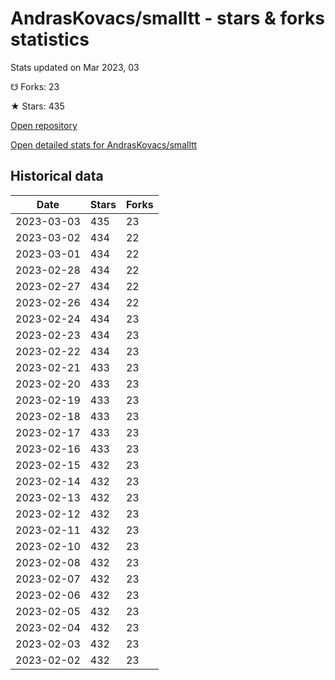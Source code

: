# AndrasKovacs/smalltt - stars & forks statistics

Stats updated on Mar 2023, 03

☋ Forks: 23

★ Stars: 435

[Open repository](https://github.com/AndrasKovacs/smalltt)

[Open detailed stats for AndrasKovacs/smalltt](https://reviewgithub.com/rep/AndrasKovacs/smalltt)

## Historical data
| Date | Stars | Forks |
|------|-------|-------|
| 2023-03-03 | 435 | 23 | 
| 2023-03-02 | 434 | 22 | 
| 2023-03-01 | 434 | 22 | 
| 2023-02-28 | 434 | 22 | 
| 2023-02-27 | 434 | 22 | 
| 2023-02-26 | 434 | 22 | 
| 2023-02-24 | 434 | 23 | 
| 2023-02-23 | 434 | 23 | 
| 2023-02-22 | 434 | 23 | 
| 2023-02-21 | 433 | 23 | 
| 2023-02-20 | 433 | 23 | 
| 2023-02-19 | 433 | 23 | 
| 2023-02-18 | 433 | 23 | 
| 2023-02-17 | 433 | 23 | 
| 2023-02-16 | 433 | 23 | 
| 2023-02-15 | 432 | 23 | 
| 2023-02-14 | 432 | 23 | 
| 2023-02-13 | 432 | 23 | 
| 2023-02-12 | 432 | 23 | 
| 2023-02-11 | 432 | 23 | 
| 2023-02-10 | 432 | 23 | 
| 2023-02-08 | 432 | 23 | 
| 2023-02-07 | 432 | 23 | 
| 2023-02-06 | 432 | 23 | 
| 2023-02-05 | 432 | 23 | 
| 2023-02-04 | 432 | 23 | 
| 2023-02-03 | 432 | 23 | 
| 2023-02-02 | 432 | 23 | 

